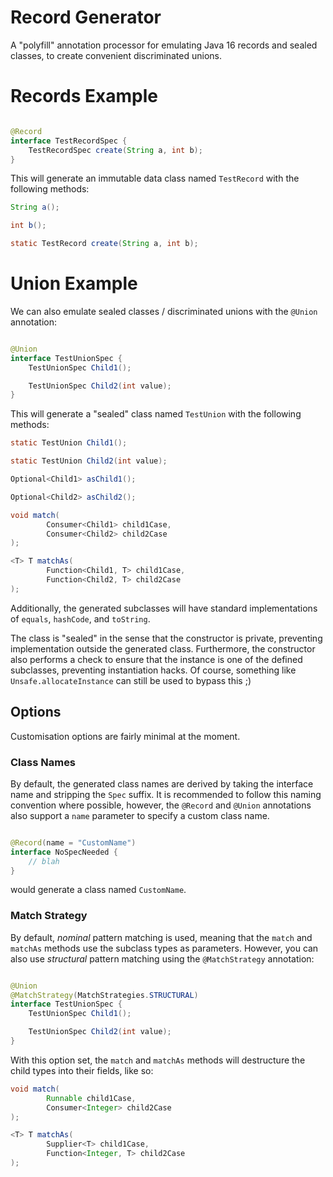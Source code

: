 # Record Generator

A "polyfill" annotation processor for emulating Java 16 records and sealed classes, to create convenient discriminated
unions.

# Records Example

```java

@Record
interface TestRecordSpec {
    TestRecordSpec create(String a, int b);
}
```

This will generate an immutable data class named `TestRecord` with the following methods:

```java
String a();

int b();

static TestRecord create(String a, int b);
```

# Union Example

We can also emulate sealed classes / discriminated unions with the `@Union` annotation:

```java

@Union
interface TestUnionSpec {
    TestUnionSpec Child1();

    TestUnionSpec Child2(int value);
}
```

This will generate a "sealed" class named `TestUnion` with the following methods:

```java
static TestUnion Child1();

static TestUnion Child2(int value);

Optional<Child1> asChild1();

Optional<Child2> asChild2();

void match(
        Consumer<Child1> child1Case,
        Consumer<Child2> child2Case
);

<T> T matchAs(
        Function<Child1, T> child1Case,
        Function<Child2, T> child2Case
);
```

Additionally, the generated subclasses will have standard implementations of `equals`, `hashCode`, and `toString`.

The class is "sealed" in the sense that the constructor is private, preventing implementation outside the generated
class.
Furthermore, the constructor also performs a check to ensure that the instance is one of the defined subclasses,
preventing instantiation hacks. Of course, something like `Unsafe.allocateInstance` can still be used to bypass this ;)

## Options

Customisation options are fairly minimal at the moment.

### Class Names

By default, the generated class names are derived by taking the interface name and stripping the `Spec` suffix.
It is recommended to follow this naming convention where possible, however, the `@Record` and `@Union` annotations
also support a `name` parameter to specify a custom class name.

```java

@Record(name = "CustomName")
interface NoSpecNeeded {
    // blah
}
```

would generate a class named `CustomName`.

### Match Strategy

By default, _nominal_ pattern matching is used, meaning that the `match` and `matchAs` methods use the subclass
types as parameters. However, you can also use _structural_ pattern matching using the `@MatchStrategy` annotation:

```java

@Union
@MatchStrategy(MatchStrategies.STRUCTURAL)
interface TestUnionSpec {
    TestUnionSpec Child1();

    TestUnionSpec Child2(int value);
}
```

With this option set, the `match` and `matchAs` methods will destructure the child types into their fields, like so:

```java
void match(
        Runnable child1Case,
        Consumer<Integer> child2Case
);

<T> T matchAs(
        Supplier<T> child1Case,
        Function<Integer, T> child2Case
);
```


